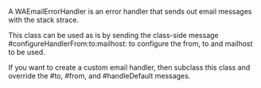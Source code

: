 A WAEmailErrorHandler is an error handler that sends out email messages with the stack strace. 

This class can be used as is by sending the class-side message #configureHandlerFrom:to:mailhost: to configure the from, to and mailhost to be used.

If you want to create a custom email handler, then subclass this class and override the #to, #from, and #handleDefault  messages.